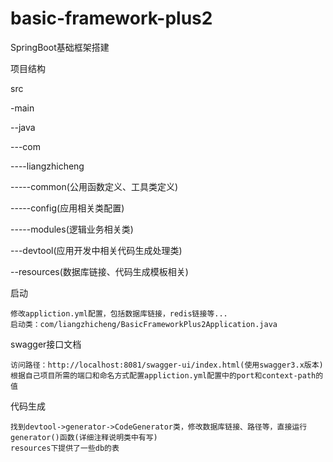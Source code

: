# basic-framework-plus2

SpringBoot基础框架搭建

项目结构

src

-main

--java

---com

----liangzhicheng

-----common(公用函数定义、工具类定义)

-----config(应用相关类配置)

-----modules(逻辑业务相关类)

---devtool(应用开发中相关代码生成处理类)

--resources(数据库链接、代码生成模板相关)

启动

    修改appliction.yml配置，包括数据库链接，redis链接等...
    启动类：com/liangzhicheng/BasicFrameworkPlus2Application.java

swagger接口文档

    访问路径：http://localhost:8081/swagger-ui/index.html(使用swagger3.x版本)
    根据自己项目所需的端口和命名方式配置appliction.yml配置中的port和context-path的值

代码生成

    找到devtool->generator->CodeGenerator类，修改数据库链接、路径等，直接运行generator()函数(详细注释说明类中有写)
    resources下提供了一些db的表
